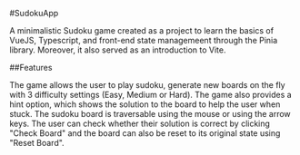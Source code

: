 #SudokuApp

A minimalistic Sudoku game created as a project to learn the basics of VueJS, Typescript, and front-end state managemeent through the Pinia library.
Moreover, it also served as an introduction to Vite.

##Features

The game allows the user to play sudoku, generate new boards on the fly with 3 difficulty settings (Easy, Medium or Hard). The game also provides a hint
option, which shows the solution to the board to help the user when stuck. The sudoku board is traversable using the mouse or using the arrow keys. The
user can check whether their solution is correct by clicking "Check Board" and the board can also be reset to its original state using "Reset Board".